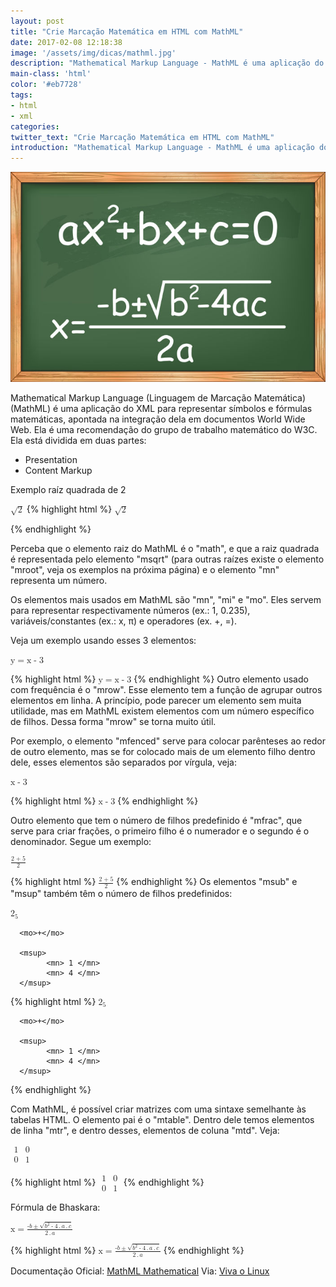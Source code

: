 ```yaml
---
layout: post
title: "Crie Marcação Matemática em HTML com MathML"
date: 2017-02-08 12:18:38
image: '/assets/img/dicas/mathml.jpg'
description: "Mathematical Markup Language - MathML é uma aplicação do XML para representar símbolos e fórmulas matemáticas, apontada na integração dela em documentos World Wide Web."
main-class: 'html'
color: '#eb7728'
tags:
- html
- xml
categories:
twitter_text: "Crie Marcação Matemática em HTML com MathML"
introduction: "Mathematical Markup Language - MathML é uma aplicação do XML para representar símbolos e fórmulas matemáticas, apontada na integração dela em documentos World Wide Web."
---
```


![MathML](/assets/img/dicas/mathml.jpg "MathML Blog Linux")

Mathematical Markup Language (Linguagem de Marcação Matemática) (MathML) é uma aplicação do XML para representar símbolos e fórmulas matemáticas, apontada na integração dela em documentos World Wide Web. Ela é uma recomendação do grupo de trabalho matemático do W3C.
Ela está dividida em duas partes:

+ Presentation
+ Content Markup

Exemplo raíz quadrada de 2
<p>
<math>
      <msqrt>
            <mn>2</mn>
      </msqrt>
</math>
{% highlight html %}
<math>
      <msqrt>
            <mn>2</mn>
      </msqrt>
</math>
</p>
{% endhighlight %}

Perceba que o elemento raiz do MathML é o "math", e que a raiz quadrada é representada pelo elemento "msqrt" (para outras raízes existe o elemento "mroot", veja os exemplos na próxima página) e o elemento "mn" representa um número.

Os elementos mais usados em MathML são "mn", "mi" e "mo". Eles servem para representar respectivamente números (ex.: 1, 0.235), variáveis/constantes (ex.: x, π) e operadores (ex. +, =).

Veja um exemplo usando esses 3 elementos:
<p>
<math>
      <mi> y </mi>
      <mo> = </mo>
      <mi> x </mi>
      <mo> - </mo>
      <mn> 3 </mn>
</math>
</p>
{% highlight html %}
<math>
      <mi> y </mi>
      <mo> = </mo>
      <mi> x </mi>
      <mo> - </mo>
      <mn> 3 </mn>
</math>
{% endhighlight %}
Outro elemento usado com frequência é o "mrow". Esse elemento tem a função de agrupar outros elementos em linha. A princípio, pode parecer um elemento sem muita utilidade, mas em MathML existem elementos com um número específico de filhos. Dessa forma "mrow" se torna muito útil.

Por exemplo, o elemento "mfenced" serve para colocar parênteses ao redor de outro elemento, mas se for colocado mais de um elemento filho dentro dele, esses elementos são separados por vírgula, veja:
<p>
<math>
      <mfenced>
            <mi> x </mi>
            <mo> - </mo>
            <mn> 3 </mn>
      </mfenced>
</math>
</p>
{% highlight html %}
<math>
      <mfenced>
            <mi> x </mi>
            <mo> - </mo>
            <mn> 3 </mn>
      </mfenced>
</math>
{% endhighlight %}

Outro elemento que tem o número de filhos predefinido é "mfrac", que serve para criar frações, o primeiro filho é o numerador e o segundo é o denominador. Segue um exemplo:
<p>
<math>
      <mfrac>
            <mrow>
                  <mn> 2 </mn>
                  <mo> + </mo>
                  <mn> 5 </mn>
            </mrow>
            <mn>2</mn>
      </mfrac>
</math>
</p>
{% highlight html %}
<math>
      <mfrac>
            <mrow>
                  <mn> 2 </mn>
                  <mo> + </mo>
                  <mn> 5 </mn>
            </mrow>
            <mn>2</mn>
      </mfrac>
</math>
{% endhighlight %}
Os elementos "msub" e "msup" também têm o número de filhos predefinidos:
<p>
<math>
      <msub>
            <mn> 2 </mn>
            <mn> 5 </mn>
      </msub>

      <mo>+</mo>

      <msup>
            <mn> 1 </mn>
            <mn> 4 </mn>
      </msup>
</math>
</p>
{% highlight html %}
<math>
      <msub>
            <mn> 2 </mn>
            <mn> 5 </mn>
      </msub>

      <mo>+</mo>

      <msup>
            <mn> 1 </mn>
            <mn> 4 </mn>
      </msup>
</math>
{% endhighlight %}

Com MathML, é possível criar matrizes com uma sintaxe semelhante às tabelas HTML. O elemento pai é o "mtable". Dentro dele temos elementos de linha "mtr", e dentro desses, elementos de coluna "mtd". Veja:
<p>
<math>
      <mfenced><mtable>
            <mtr>
                  <mtd> <mn> 1 </mn> </mtd>
                  <mtd> <mn> 0 </mn> </mtd>
            </mtr>
            <mtr>
                  <mtd> <mn> 0 </mn> </mtd>
                  <mtd> <mn> 1 </mn> </mtd>
            </mtr>
       </mtable></mfenced>
</math>
</p>
{% highlight html %}
<math>
      <mfenced><mtable>
            <mtr>
                  <mtd> <mn> 1 </mn> </mtd>
                  <mtd> <mn> 0 </mn> </mtd>
            </mtr>
            <mtr>
                  <mtd> <mn> 0 </mn> </mtd>
                  <mtd> <mn> 1 </mn> </mtd>
            </mtr>
       </mtable></mfenced>
</math>
{% endhighlight %}

Fórmula de Bhaskara:
<p>
<math>
      <mrow>
            <mn>x</mn>
            <mo>=</mo>
            <mrow>
                  <mfrac>
                        <mrow>
                              <mo>-</mo>
                              <mi>b</mi>
                              <mo>±</mo>
                              <msqrt>
                                    <mrow>
                                         <msup>
                                              <mi>b</mi><mn>2</mn>
                                         </msup>
                                         <mo>-</mo>
                                         <mn>4</mn>
                                         <mo>.</mo>
                                         <mi>a</mi>
                                         <mo>.</mo>
                                         <mi>c</mi>
                                    </mrow>
                              </msqrt>
                        </mrow>
                        <mrow>
                              <mn>2</mn>
                              <mo>.</mo>
                              <mi>a</mi>
                        </mrow>
                  </mfrac>
            </mrow>
      </mrow>
</math>
</p>
{% highlight html %}
<math>
      <mrow>
            <mn>x</mn>
            <mo>=</mo>
            <mrow>
                  <mfrac>
                        <mrow>
                              <mo>-</mo>
                              <mi>b</mi>
                              <mo>±</mo>
                              <msqrt>
                                    <mrow>
                                         <msup>
                                              <mi>b</mi><mn>2</mn>
                                         </msup>
                                         <mo>-</mo>
                                         <mn>4</mn>
                                         <mo>.</mo>
                                         <mi>a</mi>
                                         <mo>.</mo>
                                         <mi>c</mi>
                                    </mrow>
                              </msqrt>
                        </mrow>
                        <mrow>
                              <mn>2</mn>
                              <mo>.</mo>
                              <mi>a</mi>
                        </mrow>
                  </mfrac>
            </mrow>
      </mrow>
</math>
{% endhighlight %}

Documentação Oficial: [MathML Mathematical](https://www.w3.org/Math/)
Via: [Viva o Linux](https://www.vivaolinux.com.br/artigo/MathML-Mathematical-Markup-Language)
